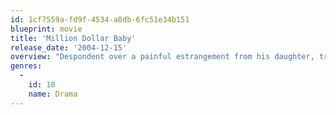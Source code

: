 ```yaml
---
id: 1cf7559a-fd9f-4534-a8db-6fc51e34b151
blueprint: movie
title: 'Million Dollar Baby'
release_date: '2004-12-15'
overview: "Despondent over a painful estrangement from his daughter, trainer Frankie Dunn isn't prepared for boxer Maggie Fitzgerald to enter his life. But Maggie's determined to go pro and to convince Dunn and his cohort to help her."
genres:
  -
    id: 18
    name: Drama
---
```

